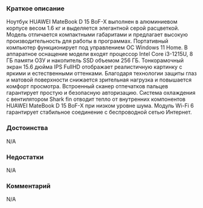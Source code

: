 ### **Краткое описание**
Ноутбук HUAWEI MateBook D 15 BoF-X выполнен в алюминиевом корпусе весом 1.6 кг и выделяется элегантной серой расцветкой. Модель отличается компактными габаритами и предлагает высокую производительность для работы в программах. Портативный компьютер функционирует под управлением ОС Windows 11 Home. В аппаратное оснащение модели входят процессор Intel Core i3-1215U, 8 ГБ памяти ОЗУ и накопитель SSD объемом 256 ГБ.  Тонкорамочный экран 15.6 дюйма IPS FullHD отображает реалистичную картинку с яркими и естественными оттенками. Благодаря технологии защиты глаз и матовой поверхности снижается зрительная нагрузка и повышается комфорт просмотра. Встроенный сканер отпечатков пальцев гарантирует простую и безопасную авторизацию. Система охлаждения с вентилятором Shark fin отводит тепло от внутренних компонентов HUAWEI MateBook D 15 BoF-X при низком уровне шума. Модуль Wi-Fi 6 гарантирует стабильное соединение с беспроводной сетью Интернет.

### **Достоинства**
N/A

### **Недостатки**
N/A

### **Комментарий**
N/A
